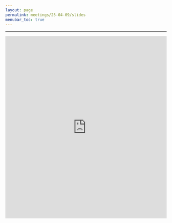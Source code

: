```yaml
---
layout: page
permalink: meetings/25-04-09/slides
menubar_toc: true
---
```


<script src="{{ site.baseurl }}/assets/js/vanilla-back-to-top.min.js"></script>
<script>addBackToTop()</script>



---

<style>
.responsive-wrap iframe {
  max-width: 100%;
}
</style>
<div class="responsive-wrap">
  <iframe src="https://bit.ly/realfair" frameborder="0" width="960" height="569" allowfullscreen="true"></iframe>
</div>